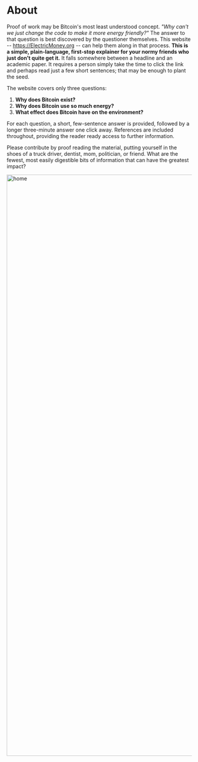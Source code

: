 # About

Proof of work may be Bitcoin's most least understood concept. *"Why can't we just change the code to make it more energy friendly?"* The answer to that question is best discovered by the questioner themselves. This website -- https://ElectricMoney.org -- can help them along in that process. **This is a simple, plain-language, first-stop explainer for your normy friends who just don't quite get it.** It falls somewhere between a headline and an academic paper. It requires a person simply take the time to click the link and perhaps read just a few short sentences; that may be enough to plant the seed.

The website covers only three questions:
1. **Why does Bitcoin exist?**
2. **Why does Bitcoin use so much energy?**
3. **What effect does Bitcoin have on the environment?**

For each question, a short, few-sentence answer is provided, followed by a longer three-minute answer one click away. References are included throughout, providing the reader ready access to further information.

Please contribute by proof reading the material, putting yourself in the shoes of a truck driver, dentist, mom, politician, or friend. What are the fewest, most easily digestible bits of information that can have the greatest impact?

<a href="https://electricmoney.org"><img width="1577" alt="home" src="https://user-images.githubusercontent.com/20099374/162959006-a66189fb-2d06-4709-8c1e-70d05ad09371.png"></a>
